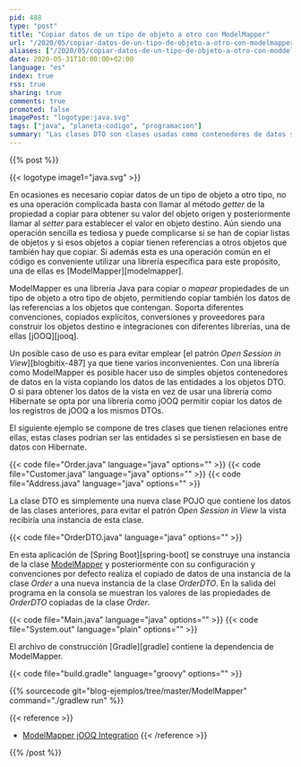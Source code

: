 ```yaml
---
pid: 488
type: "post"
title: "Copiar datos de un tipo de objeto a otro con ModelMapper"
url: "/2020/05/copiar-datos-de-un-tipo-de-objeto-a-otro-con-modelmapper/"
aliases: ["/2020/05/copiar-datos-de-un-tipo-de-objeto-a-otro-con-moddelmapper/"]
date: 2020-05-31T10:00:00+02:00
language: "es"
index: true
rss: true
sharing: true
comments: true
promoted: false
imagePost: "logotype:java.svg"
tags: ["java", "planeta-codigo", "programacion"]
summary: "Las clases DTO son clases usadas como contenedores de datos sin ninguna lógica o con muy poca, se construyen con datos copiados de otras clases. Un uso de estas clases DTO es para evitar emplear el uso del patrón _Open Session in View_ ya que aunque ofrece algunos beneficios también tiene algunos inconvenientes. La librería ModelMapper permite realizar los copiados de datos de un objeto origen a una nueva instancia destino de otra clase."
---
```


{{% post %}}

{{< logotype image1="java.svg" >}}

En ocasiones es necesario copiar datos de un tipo de objeto a otro tipo, no es una operación complicada basta con llamar al método _getter_ de la propiedad a copiar para obtener su valor del objeto origen y posteriormente llamar al _setter_ para establecer el valor en objeto destino. Aún siendo una operación sencilla es tediosa y puede complicarse si se han de copiar listas de objetos y si esos objetos a copiar tienen referencias a otros objetos que también hay que copiar. Si además esta es una operación común en el código es conveniente utilizar una librería específica para este propósito, una de ellas es [ModelMapper][modelmapper].

ModelMapper es una librería Java para copiar o _mapear_ propiedades de un tipo de objeto a otro tipo de objeto, permitiendo copiar también los datos de las referencias a los objetos que contengan. Soporta diferentes convenciones, copiados explícitos, conversiones y proveedores para construir los objetos destino e integraciones con diferentes librerías, una de ellas [jOOQ][jooq].

Un posible caso de uso es para evitar emplear [el patrón _Open Session in View_][blogbitix-487] ya que tiene varios inconvenientes. Con una librería como ModelMapper es posible hacer uso de simples objetos contenedores de datos en la vista copiando los datos de las entidades a los objetos DTO. O si para obtener los datos de la vista en vez de usar una librería como Hibernate se opta por una librería como jOOQ permitir copiar los datos de los registros de jOOQ a los mismos DTOs.

El siguiente ejemplo se compone de tres clases que tienen relaciones entre ellas, estas clases podrían ser las entidades si se persistiesen en base de datos con Hibernate.

{{< code file="Order.java" language="java" options="" >}}
{{< code file="Customer.java" language="java" options="" >}}
{{< code file="Address.java" language="java" options="" >}}

La clase DTO es simplemente una nueva clase POJO que contiene los datos de las clases anteriores, para evitar el patrón _Open Session in View_ la vista recibiría una instancia de esta clase.

{{< code file="OrderDTO.java" language="java" options="" >}}

En esta aplicación de [Spring Boot][spring-boot] se construye una instancia de la clase [ModelMapper](http://modelmapper.org/javadoc/org/modelmapper/ModelMapper.html) y posteriormente con su configuración y convenciones por defecto realiza el copiado de datos de una instancia de la clase _Order_ a una nueva instancia de la clase _OrderDTO_. En la salida del programa en la consola se muestran los valores de las propiedades de _OrderDTO_ copiadas de la clase _Order_.

{{< code file="Main.java" language="java" options="" >}}
{{< code file="System.out" language="plain" options="" >}}

El archivo de construcción [Gradle][gradle] contiene la dependencia de ModelMapper.

{{< code file="build.gradle" language="groovy" options="" >}}

{{% sourcecode git="blog-ejemplos/tree/master/ModelMapper" command="./gradlew run" %}}

{{< reference >}}
* [ModelMapper jOOQ Integration](http://modelmapper.org/user-manual/jooq-integration/)
{{< /reference >}}

{{% /post %}}
